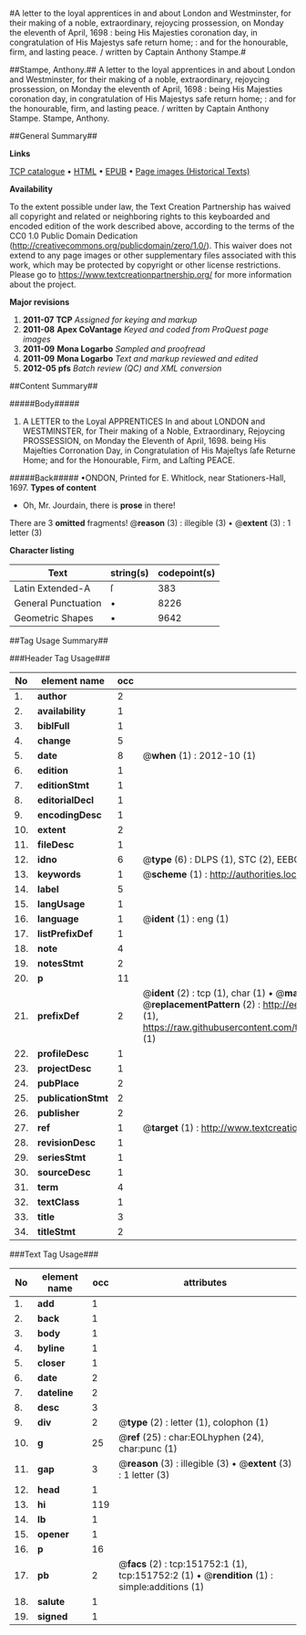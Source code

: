 #A letter to the loyal apprentices in and about London and Westminster, for their making of a noble, extraordinary, rejoycing prossession, on Monday the eleventh of April, 1698 : being His Majesties coronation day, in congratulation of His Majestys safe return home; : and for the honourable, firm, and lasting peace. / written by Captain Anthony Stampe.#

##Stampe, Anthony.##
A letter to the loyal apprentices in and about London and Westminster, for their making of a noble, extraordinary, rejoycing prossession, on Monday the eleventh of April, 1698 : being His Majesties coronation day, in congratulation of His Majestys safe return home; : and for the honourable, firm, and lasting peace. / written by Captain Anthony Stampe.
Stampe, Anthony.

##General Summary##

**Links**

[TCP catalogue](http://www.ota.ox.ac.uk/tcp/)  • 
[HTML](http://tei.it.ox.ac.uk/tcp/Texts-HTML/free/A93/A93777.html)  • 
[EPUB](http://tei.it.ox.ac.uk/tcp/Texts-EPUB/free/A93/A93777.epub) • 
[Page images (Historical Texts)](https://historicaltexts.jisc.ac.uk/eebo-43078162e)

**Availability**

To the extent possible under law, the Text Creation Partnership has waived all copyright and related or neighboring rights to this keyboarded and encoded edition of the work described above, according to the terms of the CC0 1.0 Public Domain Dedication (http://creativecommons.org/publicdomain/zero/1.0/). This waiver does not extend to any page images or other supplementary files associated with this work, which may be protected by copyright or other license restrictions. Please go to https://www.textcreationpartnership.org/ for more information about the project.

**Major revisions**

1. __2011-07__ __TCP__ *Assigned for keying and markup*
1. __2011-08__ __Apex CoVantage__ *Keyed and coded from ProQuest page images*
1. __2011-09__ __Mona Logarbo__ *Sampled and proofread*
1. __2011-09__ __Mona Logarbo__ *Text and markup reviewed and edited*
1. __2012-05__ __pfs__ *Batch review (QC) and XML conversion*

##Content Summary##

#####Body#####

1. A LETTER to the Loyal APPRENTICES In and about LONDON and WESTMINSTER, for Their making of a Noble, Extraordinary, Rejoycing PROSSESSION, on Monday the Eleventh of April, 1698. being His Majeſties Corronation Day, in Congratulation of His Majeſtys ſafe Returne Home; and for the Honourable, Firm, and Laſting PEACE.

#####Back#####
•ONDON, Printed for E. Whitlock, near Stationers-Hall, 1697.
**Types of content**

  * Oh, Mr. Jourdain, there is **prose** in there!

There are 3 **omitted** fragments! 
 @__reason__ (3) : illegible (3)  •  @__extent__ (3) : 1 letter (3)

**Character listing**


|Text|string(s)|codepoint(s)|
|---|---|---|
|Latin Extended-A|ſ|383|
|General Punctuation|•|8226|
|Geometric Shapes|▪|9642|

##Tag Usage Summary##

###Header Tag Usage###

|No|element name|occ|attributes|
|---|---|---|---|
|1.|__author__|2||
|2.|__availability__|1||
|3.|__biblFull__|1||
|4.|__change__|5||
|5.|__date__|8| @__when__ (1) : 2012-10 (1)|
|6.|__edition__|1||
|7.|__editionStmt__|1||
|8.|__editorialDecl__|1||
|9.|__encodingDesc__|1||
|10.|__extent__|2||
|11.|__fileDesc__|1||
|12.|__idno__|6| @__type__ (6) : DLPS (1), STC (2), EEBO-CITATION (1), OCLC (1), VID (1)|
|13.|__keywords__|1| @__scheme__ (1) : http://authorities.loc.gov/ (1)|
|14.|__label__|5||
|15.|__langUsage__|1||
|16.|__language__|1| @__ident__ (1) : eng (1)|
|17.|__listPrefixDef__|1||
|18.|__note__|4||
|19.|__notesStmt__|2||
|20.|__p__|11||
|21.|__prefixDef__|2| @__ident__ (2) : tcp (1), char (1)  •  @__matchPattern__ (2) : ([0-9\-]+):([0-9IVX]+) (1), (.+) (1)  •  @__replacementPattern__ (2) : http://eebo.chadwyck.com/downloadtiff?vid=$1&page=$2 (1), https://raw.githubusercontent.com/textcreationpartnership/Texts/master/tcpchars.xml#$1 (1)|
|22.|__profileDesc__|1||
|23.|__projectDesc__|1||
|24.|__pubPlace__|2||
|25.|__publicationStmt__|2||
|26.|__publisher__|2||
|27.|__ref__|1| @__target__ (1) : http://www.textcreationpartnership.org/docs/. (1)|
|28.|__revisionDesc__|1||
|29.|__seriesStmt__|1||
|30.|__sourceDesc__|1||
|31.|__term__|4||
|32.|__textClass__|1||
|33.|__title__|3||
|34.|__titleStmt__|2||


###Text Tag Usage###

|No|element name|occ|attributes|
|---|---|---|---|
|1.|__add__|1||
|2.|__back__|1||
|3.|__body__|1||
|4.|__byline__|1||
|5.|__closer__|1||
|6.|__date__|2||
|7.|__dateline__|2||
|8.|__desc__|3||
|9.|__div__|2| @__type__ (2) : letter (1), colophon (1)|
|10.|__g__|25| @__ref__ (25) : char:EOLhyphen (24), char:punc (1)|
|11.|__gap__|3| @__reason__ (3) : illegible (3)  •  @__extent__ (3) : 1 letter (3)|
|12.|__head__|1||
|13.|__hi__|119||
|14.|__lb__|1||
|15.|__opener__|1||
|16.|__p__|16||
|17.|__pb__|2| @__facs__ (2) : tcp:151752:1 (1), tcp:151752:2 (1)  •  @__rendition__ (1) : simple:additions (1)|
|18.|__salute__|1||
|19.|__signed__|1||
